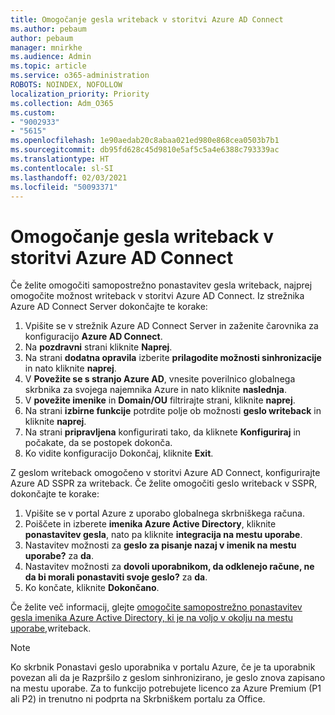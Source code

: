 ```yaml
---
title: Omogočanje gesla writeback v storitvi Azure AD Connect
ms.author: pebaum
author: pebaum
manager: mnirkhe
ms.audience: Admin
ms.topic: article
ms.service: o365-administration
ROBOTS: NOINDEX, NOFOLLOW
localization_priority: Priority
ms.collection: Adm_O365
ms.custom:
- "9002933"
- "5615"
ms.openlocfilehash: 1e90aedab20c8abaa021ed980e868cea0503b7b1
ms.sourcegitcommit: db95fd628c45d9810e5af5c5a4e6388c793339ac
ms.translationtype: HT
ms.contentlocale: sl-SI
ms.lasthandoff: 02/03/2021
ms.locfileid: "50093371"
---
```

# <a name="enable-password-writeback-in-azure-ad-connect"></a>Omogočanje gesla writeback v storitvi Azure AD Connect

Če želite omogočiti samopostrežno ponastavitev gesla writeback, najprej omogočite možnost writeback v storitvi Azure AD Connect. Iz strežnika Azure AD Connect Server dokončajte te korake:

1. Vpišite se v strežnik Azure AD Connect Server in zaženite čarovnika za konfiguracijo **Azure AD Connect**.
2. Na **pozdravni** strani kliknite **Naprej**. 
3. Na strani **dodatna opravila** izberite **prilagodite možnosti sinhronizacije** in nato kliknite **naprej**.
4. V **Povežite se s stranjo Azure AD**, vnesite poverilnico globalnega skrbnika za svojega najemnika Azure in nato kliknite **naslednja**.
5. V **povežite imenike** in **Domain/OU** filtrirajte strani, kliknite **naprej**.
6. Na strani **izbirne funkcije** potrdite polje ob možnosti **geslo writeback** in kliknite **naprej**.
7. Na strani **pripravljena** konfigurirati tako, da kliknete **Konfiguriraj** in počakate, da se postopek dokonča.
8. Ko vidite konfiguracijo Dokončaj, kliknite **Exit**.

Z geslom writeback omogočeno v storitvi Azure AD Connect, konfigurirajte Azure AD SSPR za writeback.  Če želite omogočiti geslo writeback v SSPR, dokončajte te korake:

1. Vpišite se v portal Azure z uporabo globalnega skrbniškega računa.
2. Poiščete in izberete **imenika Azure Active Directory**, kliknite **ponastavitev gesla**, nato pa kliknite **integracija na mestu uporabe**.
3. Nastavitev možnosti za **geslo za pisanje nazaj v imenik na mestu uporabe?** za **da**.
4. Nastavitev možnosti za **dovoli uporabnikom, da odklenejo račune, ne da bi morali ponastaviti svoje geslo?** za **da**.
5. Ko končate, kliknite **Dokončano**.

Če želite več informacij, glejte [omogočite samopostrežno ponastavitev gesla imenika Azure Active Directory, ki je na voljo v okolju na mestu uporabe,](https://docs.microsoft.com/azure/active-directory/authentication/tutorial-enable-sspr-writeback)writeback.

> [!NOTE]
>  Ko skrbnik Ponastavi geslo uporabnika v portalu Azure, če je ta uporabnik povezan ali da je Razpršilo z geslom sinhronizirano, je geslo znova zapisano na mestu uporabe. Za to funkcijo potrebujete licenco za Azure Premium (P1 ali P2) in trenutno ni podprta na Skrbniškem portalu za Office.
